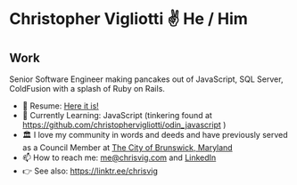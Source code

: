 # Christopher Vigliotti ✌️ He / Him

## Work 
Senior Software Engineer making pancakes out of JavaScript, SQL Server, ColdFusion with a splash of Ruby on Rails. 
- 📄 Resume: [Here it is!](https://gist.github.com/christophervigliotti/bb4cd6312bd7a8459cff3412f33c71f9)
- 💭 Currently Learning: JavaScript (tinkering found at https://github.com/christophervigliotti/odin_javascript )
- 🏛️ I love my community in words and deeds and have previously served as a Council Member at [The City of Brunswick, Maryland](https://brunswickmd.gov/) 
- 📫 How to reach me: [me@chrisvig.com](mailto:me@chrisvig.com) and [LinkedIn](https://www.linkedin.com/in/christophervigliotti)
- 👉 See also: https://linktr.ee/chrisvig
